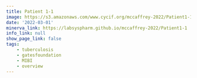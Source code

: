 ```yaml
---
title: Patient 1-1
image: https://s3.amazonaws.com/www.cycif.org/mccaffrey-2022/Patient1-1/thumbnail--default.jpg
date: '2022-03-01'
minerva_link: https://labsyspharm.github.io/mccaffrey-2022/Patient1-1
info_link: null
show_page_link: false
tags:
    - tuberculosis
    - gatesfoundation
    - MIBI
    - overview
---
```

